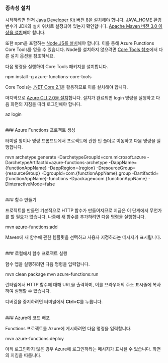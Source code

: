 ### 종속성 설치

시작하려면 먼저 <a href="https://go.microsoft.com/fwlink/?linkid=2016706" target="_blank">Java Developer Kit 버전 8을 설치</a>해야 합니다. JAVA\_HOME 환경 변수가 JDK의 설치 위치로 설정되어 있는지 확인합니다. <a href="https://go.microsoft.com/fwlink/?linkid=2016384" target="_blank">Apache Maven 버전 3.0 이상을 설치</a>해야 합니다.

또한 npm을 포함하는 <a href="https://go.microsoft.com/fwlink/?linkid=2016195" target="_blank">Node.JS를 설치</a>해야 합니다. 이를 통해 Azure Functions Core Tools를 얻을 수 있습니다. Node를 설치하지 않으려면 <a href="https://go.microsoft.com/fwlink/?linkid=2016192" target="_blank">Core Tools 참조</a>에서 다른 설치 옵션을 참조하세요.

다음 명령을 실행하여 Core Tools 패키지를 설치합니다.

<MarkdownHighlighter>npm install -g azure-functions-core-tools</MarkdownHighlighter>

Core Tools는 <a href="https://go.microsoft.com/fwlink/?linkid=2016373" target="_blank">.NET Core 2.1</a>을 활용하므로 이를 설치해야 합니다.

마지막으로 <a href="https://go.microsoft.com/fwlink/?linkid=2016701" target="_blank">Azure CLI 2.0을 설치</a>합니다. 설치가 완료되면 login 명령을 실행하고 다음 화면의 지침을 따라 로그인해야 합니다.

<MarkdownHighlighter>az login</MarkdownHighlighter>

<br/>
### Azure Functions 프로젝트 생성

터미널 창이나 명령 프롬프트에서 프로젝트에 관한 빈 폴더로 이동하고 다음 명령을 실행합니다.

<MarkdownHighlighter>mvn archetype:generate -DarchetypeGroupId=com.microsoft.azure -DarchetypeArtifactId=azure-functions-archetype -DappName={functionAppName} -DappRegion={region} -DresourceGroup={resourceGroup} -DgroupId=com.{functionAppName}.group -DartifactId={functionAppName}-functions -Dpackage=com.{functionAppName} -DinteractiveMode=false</MarkdownHighlighter>

<br/>
### 함수 만들기

프로젝트를 만들면 기본적으로 HTTP 함수가 만들어지므로 지금은 이 단계에서 무언가를 할 필요가 없습니다. 나중에 새 함수를 추가하려면 다음 명령을 실행합니다.

<MarkdownHighlighter>mvn azure-functions:add</MarkdownHighlighter>

Maven에 새 함수에 관한 템플릿을 선택하고 사용자 지정하라는 메시지가 표시됩니다.

<br/>
### 로컬에서 함수 프로젝트 실행

함수 앱을 실행하려면 다음 명령을 입력합니다.

<MarkdownHighlighter>mvn clean package mvn azure-functions:run</MarkdownHighlighter>

런타임에서 HTTP 함수에 대해 URL을 출력하며, 이를 브라우저의 주소 표시줄에 복사하여 실행할 수 있습니다.

디버깅을 중지하려면 터미널에서 **Ctrl+C**를 누릅니다.

<br/>
### Azure에 코드 배포

Functions 프로젝트를 Azure에 게시하려면 다음 명령을 입력합니다.

<MarkdownHighlighter>mvn azure-functions:deploy</MarkdownHighlighter>

아직 로그인하지 않은 경우 Azure에 로그인하라는 메시지가 표시될 수 있습니다. 화면의 지침을 따릅니다.
